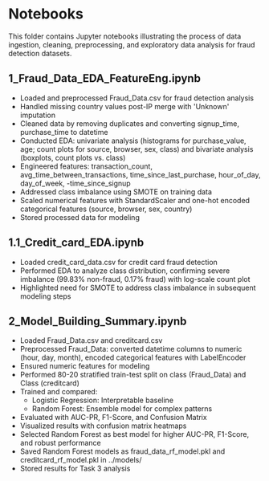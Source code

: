 # Notebooks

This folder contains Jupyter notebooks illustrating the process of data ingestion, cleaning, preprocessing, and exploratory data analysis for fraud detection datasets.

## 1_Fraud_Data_EDA_FeatureEng.ipynb

- Loaded and preprocessed Fraud_Data.csv for fraud detection analysis
- Handled missing country values post-IP merge with 'Unknown' imputation
- Cleaned data by removing duplicates and converting signup_time, purchase_time to datetime
- Conducted EDA: univariate analysis (histograms for purchase_value, age; count plots for source, browser, sex, class) and bivariate analysis (boxplots, count plots vs. class)
- Engineered features: transaction_count, avg_time_between_transactions, time_since_last_purchase, hour_of_day, day_of_week, -time_since_signup
- Addressed class imbalance using SMOTE on training data
- Scaled numerical features with StandardScaler and one-hot encoded categorical features (source, browser, sex, country)
- Stored processed data for modeling

## 1.1_Credit_card_EDA.ipynb

- Loaded credit_card_data.csv for credit card fraud detection
- Performed EDA to analyze class distribution, confirming severe imbalance (99.83% non-fraud, 0.17% fraud) with log-scale count plot
- Highlighted need for SMOTE to address class imbalance in subsequent modeling steps

## 2_Model_Building_Summary.ipynb

- Loaded Fraud_Data.csv and creditcard.csv
- Preprocessed Fraud_Data: converted datetime columns to numeric (hour, day, month), encoded categorical features with LabelEncoder
- Ensured numeric features for modeling
- Performed 80-20 stratified train-test split on class (Fraud_Data) and Class (creditcard)
- Trained and compared:
    - Logistic Regression: Interpretable baseline
    - Random Forest: Ensemble model for complex patterns
- Evaluated with AUC-PR, F1-Score, and Confusion Matrix
- Visualized results with confusion matrix heatmaps
- Selected Random Forest as best model for higher AUC-PR, F1-Score, and robust performance
- Saved Random Forest models as fraud_data_rf_model.pkl and creditcard_rf_model.pkl in ../models/
- Stored results for Task 3 analysis